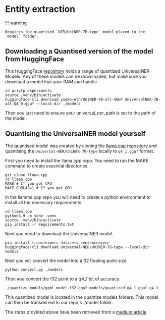# Entity extraction

!!! warning

    Requires the quantised `NER/UniNER-7B-type` model placed in the `model` folder.

## Downloading a Quantised version of the model from HuggingFace

This HuggingFace [repository](https://huggingface.co/yuuko-eth/UniNER-7B-all-GGUF/tree/main) holds a range of quantized UniversalNER Models. Any of these models can be downloaded, but make sure you download a model that your RAM can handle.

``` shell title="Download the smallest Quantised UniversalNER model from Huggingface"
cd privfp-experiments
source .venv/bin/activate
huggingface-cli download yuuko-eth/UniNER-7B-all-GGUF UniversalNER-7B-all-Q4_0.gguf --local-dir ./models
```

Then you just need to ensure your universal_ner_path is set to the path of the model.

## Quantising the UniversalNER model yourself
The quantised model was created by cloning the [llama.cpp](https://github.com/ggerganov/llama.cpp) repository and quantising the `Universal-NER/UniNER-7B-type` locally to `q4_1.gguf` format.

First you need to install the llama.cpp repo. You need to run the MAKE command to create essential directories.
``` shell title="Installing the Llama.cpp repo"
git clone llama.cpp
cd llama.cpp
MAKE # If you got CPU 
MAKE CUBLAS=1 # If you got GPU
```

In the llamma.cpp repo you will need to create a python environment to install all the necessary requirements
``` shell title="Creating a Python Environment for the Llama Repository"
cd llama.cpp
python3.9 -m venv .venv
source .venv/bin/activate
pip install -r requirements.txt
```

Next you need to download the UniversalNER model.
``` shell title="Download UniversalNER from HuggingFace"
pip install transformers datasets sentencepiece
huggingface-cli download Universal-NER/UniNER-7B-type --local-dir models
```

Next you will convert the model into a 32 floating point size.
``` shell title="Convert UniversalNER model to f32 accuracy"
python convert.py ./models
```

Then you convert the f32 point to a q4_1 bit of accuracy.
``` shell title="Converting UniversalNER f32 to q4_1 accuracy"
./quantize models/ggml-model-f32.gguf models/quantized_q4_1.gguf q4_1
```

This quantized model is located in the quantize models folders. This model can then be transderred to our repo's ./model folder.

The steps provided above have been retrieved from a [medium article](https://medium.com/vendi-ai/efficiently-run-your-fine-tuned-llm-locally-using-llama-cpp-66e2a7c51300) 

